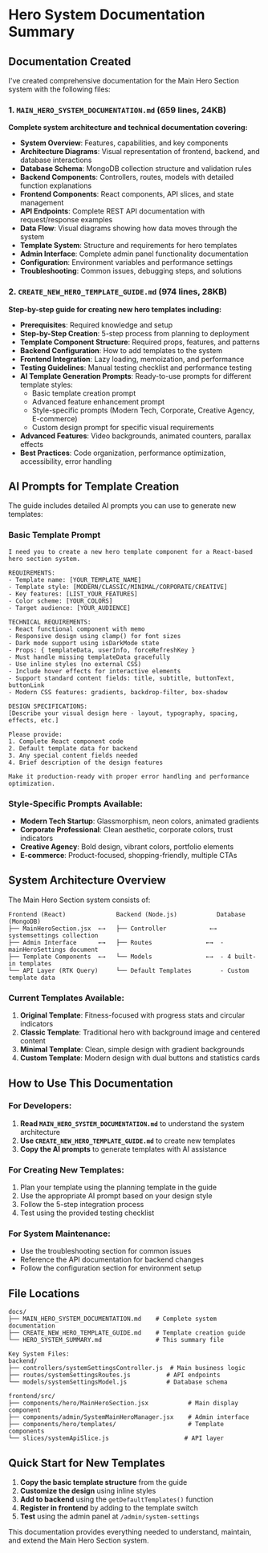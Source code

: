 # Hero System Documentation Summary

## Documentation Created

I've created comprehensive documentation for the Main Hero Section system with the following files:

### 1. `MAIN_HERO_SYSTEM_DOCUMENTATION.md` (659 lines, 24KB)
**Complete system architecture and technical documentation covering:**

- **System Overview**: Features, capabilities, and key components
- **Architecture Diagrams**: Visual representation of frontend, backend, and database interactions  
- **Database Schema**: MongoDB collection structure and validation rules
- **Backend Components**: Controllers, routes, models with detailed function explanations
- **Frontend Components**: React components, API slices, and state management
- **API Endpoints**: Complete REST API documentation with request/response examples
- **Data Flow**: Visual diagrams showing how data moves through the system
- **Template System**: Structure and requirements for hero templates
- **Admin Interface**: Complete admin panel functionality documentation
- **Configuration**: Environment variables and performance settings
- **Troubleshooting**: Common issues, debugging steps, and solutions

### 2. `CREATE_NEW_HERO_TEMPLATE_GUIDE.md` (974 lines, 28KB)
**Step-by-step guide for creating new hero templates including:**

- **Prerequisites**: Required knowledge and setup
- **Step-by-Step Creation**: 5-step process from planning to deployment
- **Template Component Structure**: Required props, features, and patterns
- **Backend Configuration**: How to add templates to the system
- **Frontend Integration**: Lazy loading, memoization, and performance
- **Testing Guidelines**: Manual testing checklist and performance testing
- **AI Template Generation Prompts**: Ready-to-use prompts for different template styles:
  - Basic template creation prompt
  - Advanced feature enhancement prompt
  - Style-specific prompts (Modern Tech, Corporate, Creative Agency, E-commerce)
  - Custom design prompt for specific visual requirements
- **Advanced Features**: Video backgrounds, animated counters, parallax effects
- **Best Practices**: Code organization, performance optimization, accessibility, error handling

## AI Prompts for Template Creation

The guide includes detailed AI prompts you can use to generate new templates:

### Basic Template Prompt
```
I need you to create a new hero template component for a React-based hero section system. 

REQUIREMENTS:
- Template name: [YOUR_TEMPLATE_NAME]
- Template style: [MODERN/CLASSIC/MINIMAL/CORPORATE/CREATIVE]
- Key features: [LIST_YOUR_FEATURES]
- Color scheme: [YOUR_COLORS]
- Target audience: [YOUR_AUDIENCE]

TECHNICAL REQUIREMENTS:
- React functional component with memo
- Responsive design using clamp() for font sizes
- Dark mode support using isDarkMode state
- Props: { templateData, userInfo, forceRefreshKey }
- Must handle missing templateData gracefully
- Use inline styles (no external CSS)
- Include hover effects for interactive elements
- Support standard content fields: title, subtitle, buttonText, buttonLink
- Modern CSS features: gradients, backdrop-filter, box-shadow

DESIGN SPECIFICATIONS:
[Describe your visual design here - layout, typography, spacing, effects, etc.]

Please provide:
1. Complete React component code
2. Default template data for backend
3. Any special content fields needed
4. Brief description of the design features

Make it production-ready with proper error handling and performance optimization.
```

### Style-Specific Prompts Available:
- **Modern Tech Startup**: Glassmorphism, neon colors, animated gradients
- **Corporate Professional**: Clean aesthetic, corporate colors, trust indicators  
- **Creative Agency**: Bold design, vibrant colors, portfolio elements
- **E-commerce**: Product-focused, shopping-friendly, multiple CTAs

## System Architecture Overview

The Main Hero Section system consists of:

```
Frontend (React)              Backend (Node.js)           Database (MongoDB)
├── MainHeroSection.jsx  ←→   ├── Controller            ←→  systemsettings collection
├── Admin Interface      ←→   ├── Routes               ←→  - mainHeroSettings document
├── Template Components  ←→   └── Models               ←→  - 4 built-in templates
└── API Layer (RTK Query)     └── Default Templates        - Custom template data
```

### Current Templates Available:
1. **Original Template**: Fitness-focused with progress stats and circular indicators
2. **Classic Template**: Traditional hero with background image and centered content  
3. **Minimal Template**: Clean, simple design with gradient backgrounds
4. **Custom Template**: Modern design with dual buttons and statistics cards

## How to Use This Documentation

### For Developers:
1. **Read `MAIN_HERO_SYSTEM_DOCUMENTATION.md`** to understand the system architecture
2. **Use `CREATE_NEW_HERO_TEMPLATE_GUIDE.md`** to create new templates
3. **Copy the AI prompts** to generate templates with AI assistance

### For Creating New Templates:
1. Plan your template using the planning template in the guide
2. Use the appropriate AI prompt based on your design style
3. Follow the 5-step integration process
4. Test using the provided testing checklist

### For System Maintenance:
- Use the troubleshooting section for common issues
- Reference the API documentation for backend changes
- Follow the configuration section for environment setup

## File Locations

```
docs/
├── MAIN_HERO_SYSTEM_DOCUMENTATION.md    # Complete system documentation
├── CREATE_NEW_HERO_TEMPLATE_GUIDE.md    # Template creation guide
└── HERO_SYSTEM_SUMMARY.md               # This summary file

Key System Files:
backend/
├── controllers/systemSettingsController.js  # Main business logic
├── routes/systemSettingsRoutes.js          # API endpoints  
└── models/systemSettingsModel.js           # Database schema

frontend/src/
├── components/hero/MainHeroSection.jsx           # Main display component
├── components/admin/SystemMainHeroManager.jsx    # Admin interface
├── components/hero/templates/                    # Template components
└── slices/systemApiSlice.js                     # API layer
```

## Quick Start for New Templates

1. **Copy the basic template structure** from the guide
2. **Customize the design** using inline styles
3. **Add to backend** using the `getDefaultTemplates()` function
4. **Register in frontend** by adding to the template switch
5. **Test** using the admin panel at `/admin/system-settings`

This documentation provides everything needed to understand, maintain, and extend the Main Hero Section system. 